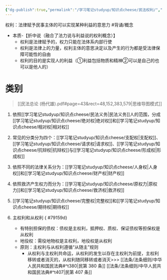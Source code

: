 ```yaml
---
{"dg-publish":true,"permalink":"/学习笔记studyup/知识点cheese/民法权利/","dgPassFrontmatter":true,"noteIcon":"","created":"2024-07-16T09:43:13.967+08:00","updated":"2024-10-17T20:21:33.271+08:00"}
---
```


权利：法律赋予民事主体的可以实现某种利益的意思力 #背诵/概念
- 本质-【折中说（融合了法力说与利益说的权利概念）】 
	- 权利是法律赋予的，权力只能在法体系内部行使
	- 权利是法律上的力量，权利主体的意思决定以及产生的行为都是受法律保障可能性的自由
	- 权利的目的是实现人的利益（①利益包括物质和精神②可以是自己的也可以是他人的）

# 类别
> [[民法总论 (杨代雄).pdf#page=43&rect=48,152,383,579|思维导图模式]]

1. 依照[[学习笔记studyup/知识点cheese/民法义务\|民法义务]]人的范围，分成[[学习笔记studyup/知识点cheese/绝对权\|绝对权]]和[[学习笔记studyup/知识点cheese/相对权\|相对权]]

2. 常见的分类分为四个：[[学习笔记studyup/知识点cheese/支配权\|支配权]]、[[学习笔记studyup/知识点cheese/请求权\|请求权]]、[[学习笔记studyup/知识点cheese/抗辩权\|抗辩权]]与[[学习笔记studyup/知识点cheese/形成权\|形成权]]

3. 依照不同的法律关系分为：[[学习笔记studyup/知识点cheese/人身权\|人身权]]和[[学习笔记studyup/知识点cheese/财产权\|财产权]]

4. 依照救济产生权力而分为：[[学习笔记studyup/知识点cheese/原权力\|原权力]]和[[学习笔记studyup/知识点cheese/救济权\|救济权]]

5. [[学习笔记studyup/知识点cheese/完整权\|完整权]]和[[学习笔记studyup/知识点cheese/期待权\|期待权]]

6. 主权利和从权利
{ #79159d}

	- 有特别担保的债权：债权是主权利，抵押权、质权、保证债权等担保权是从权利
	- 地役权：需役地物权是主权利，地役权是从权利
	- 原则：主权利与从权利遵循“从随主”规则
		- 从权利与主权利共命运，从权利的发生以存在主权利为前提，主权利移转或者消灭的，从权利随同移转或者消灭>>> [[法条/法条细则/中华人民共和国民法典#^t380\|民第 380 条]] [[法条/法条细则/中华人民共和国民法典#^t407\|民第 407 条]]
 